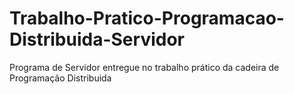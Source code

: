 # Trabalho-Pratico-Programacao-Distribuida-Servidor
Programa de Servidor entregue no trabalho prático da cadeira de Programação Distribuida
